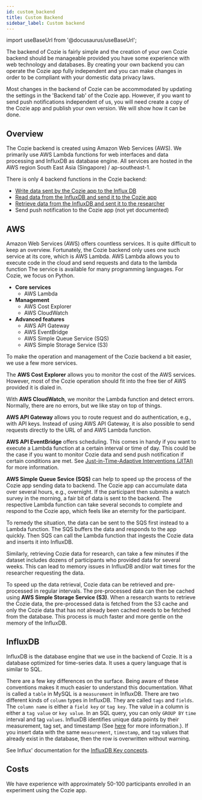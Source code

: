 ```yaml
---
id: custom_backend
title: Custom Backend
sidebar_label: Custom backend
---
```


import useBaseUrl from '@docusaurus/useBaseUrl'; 

The backend of Cozie is fairly simple and the creation of your own Cozie backend should be manageable provided you have some experience with web technology and databases. By creating your own backend you can operate the Cozie app fully independent and you can make changes in order to be compliant with your domestic data privacy laws.

Most changes in the backend of Cozie can be accommodated by updating the settings in the 'Backend tab' of the Cozie app. However, if you want to send push notifications independent of us, you will need create a copy of the Cozie app and publish your own version. We will show how it can be done.

## Overview
The Cozie backend is created using Amazon Web Services (AWS). We primarily use AWS Lambda functions for web interfaces and data processing and InfluxDB as database engine. All services are hosted in the AWS region South East Asia (Singapore) / ap-southeast-1.

There is only 4 backend functions in the Cozie backend:
 - [Write data sent by the Cozie app to the Influx DB](backend_cozie_to_database)
 - [Read data from the InfluxDB and send it to the Cozie app](backend_database_to_cozie)
 - [Retrieve data from the InfluxDB and sent it to the researcher](backend_retrieving_cozie_data)
 - Send push notification to the Cozie app (not yet documented)
 <!--
 - [Send push notification to the Cozie app](backend_push_notifcations)
-->

## AWS
Amazon Web Services (AWS) offers countless services. It is quite difficult to keep an overview. Fortunately, the Cozie backend only uses one such service at its core, which is AWS Lambda. AWS Lambda allows you to execute code in the cloud and send requests and data to the lambda function The service is available for many programming languages. For Cozie, we focus on Python.

- **Core services**
   - AWS Lambda
- **Management**
   - AWS Cost Explorer
   - AWS CloudWatch
- **Advanced features**
   - AWS API Gateway
   - AWS EventBridge
   - AWS Simple Queue Service (SQS)
   - AWS Simple Storage Service (S3)

To make the operation and management of the Cozie backend a bit easier, we use a few more services. 

The **AWS Cost Explorer** allows you to monitor the cost of the AWS services. However, most of the Cozie operation should fit into the free tier of AWS provided it is dialed in.

With **AWS CloudWatch**, we monitor the Lambda function and detect errors. Normally, there are no errors, but we like stay on top of things.

**AWS API Gateway** allows you to route request and do authentication, e.g., with API keys. Instead of using AWS API Gateway, it is also possible to send requests directly to the URL of and AWS Lambda function.

**AWS API EventBridge** offers scheduling. This comes in handy if you want to execute a Lambda function at a certain interval or time of day. This could be the case if you want to monitor Cozie data and send push notification if certain conditions are met. See [Just-in-Time-Adaptive Interventions (JITAI)](https://cozie.app/docs/research/publications-jitai) for more information.

**AWS Simple Queue Sevice (SQS)** can help to speed up the process of the Cozie app sending data to backend. The Cozie app can accumulate data over several hours, e.g., overnight. If the participant then submits a watch survey in the morning, a fair bit of data is sent to the backend. The respective Lambda function can take several seconds to complete and respond to the Cozie app, which feels like an eternity for the participant. 

To remedy the situation, the data can be sent to the SQS first instead to a Lambda function. The SQS buffers the data and responds to the app quickly. Then SQS can call the Lambda function that ingests the Cozie data and inserts it into InfluxDB.

Similarly, retrieving Cozie data for research, can take a few minutes if the dataset includes dozens of participants who provided data for several weeks. This can lead to memory issues in InfluxDB and/or wait times for the researcher requesting the data. 

To speed up the data retrieval, Cozie data can be retrieved and pre-processed in regular intervals. The pre-processed data can then be cached using **AWS Simple Storage Service (S3)**. When a research wants to retrieve the Cozie data, the pre-processed data is fetched from the S3 cache and only the Cozie data that has not already been cached needs to be fetched from the database. This process is much faster and more gentle on the memory of the InfluxDB.

## InfluxDB
InfluxDB is the database engine that we use in the backend of Cozie. It is a database optimized for time-series data. It uses a query language that is similar to SQL. 

There are a few key differences on the surface. Being aware of these conventions makes it much easier to understand this documentation.
What is called a `table` in MySQL is a `measurement` in InfluxDB.
There are two different kinds of `column` types in InfluxDB. They are called `tags` and `fields`. The `column name` is either a `field key` or `tag key`. The value in a column is either a `tag value` or `key value`.
In an SQL query, you can only `GROUP BY` `time` interval and tag `values`. 
InfluxDB identifies unique data points by their measurement, tag set, and timestamp (See [here](https://docs.influxdata.com/influxdb/v2/write-data/best-practices/duplicate-points/) for more information.).
If you insert data with the same `measurement`, `timestamp`, and `tag` values that already exist in the database, then the row is overwritten without warning.

See Influx' documentation for the [InfluxDB Key concepts](https://docs.influxdata.com/influxdb/v1/concepts/key_concepts/).

## Costs
We have experience with approximately 50-100 participants enrolled in an experiment using the Cozie app. 


